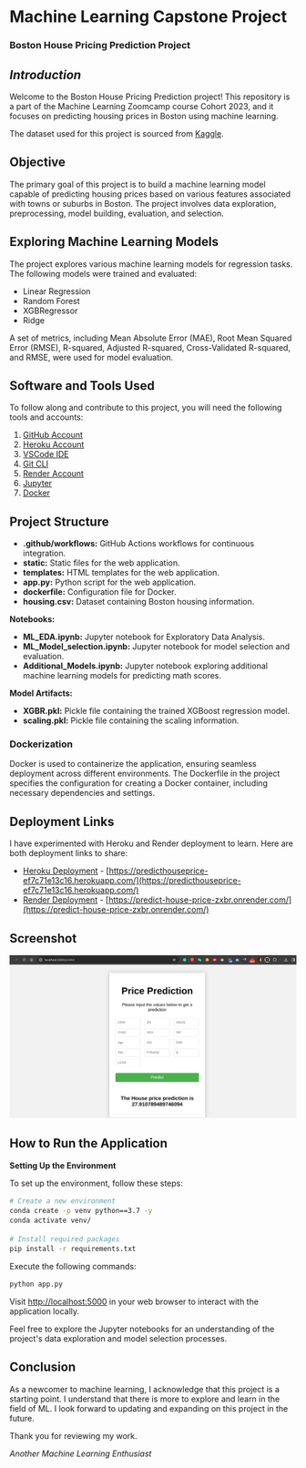 
# **Machine Learning Capstone Project**
### **Boston House Pricing Prediction Project**

## *Introduction*

Welcome to the Boston House Pricing Prediction project! This repository is a part of the Machine Learning Zoomcamp course Cohort 2023, and it focuses on predicting housing prices in Boston using machine learning.

The dataset used for this project is sourced from [Kaggle](https://www.kaggle.com/datasets/vikrishnan/boston-house-prices).

## **Objective**

The primary goal of this project is to build a machine learning model capable of predicting housing prices based on various features associated with towns or suburbs in Boston. The project involves data exploration, preprocessing, model building, evaluation, and selection.

## **Exploring Machine Learning Models**

The project explores various machine learning models for regression tasks. The following models were trained and evaluated:

- Linear Regression
- Random Forest 
- XGBRegressor
- Ridge

A set of metrics, including Mean Absolute Error (MAE), Root Mean Squared Error (RMSE), R-squared, Adjusted R-squared, Cross-Validated R-squared, and RMSE, were used for model evaluation.

## **Software and Tools Used**

To follow along and contribute to this project, you will need the following tools and accounts:

1. [GitHub Account](https://github.com)
2. [Heroku Account](https://heroku.com)
3. [VSCode IDE](https://code.visualstudio.com/)
4. [Git CLI](https://git-scm.com/book/en/v2/Getting-Started-The-Command-Line)
5. [Render Account](https://render.com)
6. [Jupyter](https://jupyter.org/)
7. [Docker](https://www.docker.com/)


## **Project Structure**

- **.github/workflows:** GitHub Actions workflows for continuous integration.
- **static:** Static files for the web application.
- **templates:** HTML templates for the web application.
- **app.py:** Python script for the web application.
- **dockerfile:** Configuration file for Docker.
- **housing.csv:** Dataset containing Boston housing information.

**Notebooks:**

- **ML_EDA.ipynb:** Jupyter notebook for Exploratory Data Analysis.
- **ML_Model_selection.ipynb:** Jupyter notebook for model selection and evaluation.
- **Additional_Models.ipynb:** Jupyter notebook exploring additional machine learning models for predicting math scores.

**Model Artifacts:**

- **XGBR.pkl:** Pickle file containing the trained XGBoost regression model.
- **scaling.pkl:** Pickle file containing the scaling information.

### **Dockerization**

Docker is used to containerize the application, ensuring seamless deployment across different environments. The Dockerfile in the project specifies the configuration for creating a Docker container, including necessary dependencies and settings.

## **Deployment Links**

I have experimented with Heroku and Render deployment to learn. Here are both deployment links to share:

- [Heroku Deployment](https://predicthouseprice-ef7c71e13c16.herokuapp.com/) - [https://predicthouseprice-ef7c71e13c16.herokuapp.com/](https://predicthouseprice-ef7c71e13c16.herokuapp.com/)
- [Render Deployment](https://predict-house-price-zxbr.onrender.com/) - [https://predict-house-price-zxbr.onrender.com/](https://predict-house-price-zxbr.onrender.com/)

## **Screenshot**

![Deployment Screenshot](https://github.com/snlDIU/mlzoomcamp_capstone2/blob/main/DeploymentScreenshot.png)

## **How to Run the Application**

**Setting Up the Environment**

To set up the environment, follow these steps:

```bash
# Create a new environment
conda create -p venv python==3.7 -y
conda activate venv/

# Install required packages
pip install -r requirements.txt
```

Execute the following commands:

```bash
python app.py
```

Visit [http://localhost:5000](http://localhost:5000) in your web browser to interact with the application locally.

Feel free to explore the Jupyter notebooks for an understanding of the project's data exploration and model selection processes.

## **Conclusion**

As a newcomer to machine learning, I acknowledge that this project is a starting point. I understand that there is more to explore and learn in the field of ML. I look forward to updating and expanding on this project in the future.

Thank you for reviewing my work.

*Another Machine Learning Enthusiast*